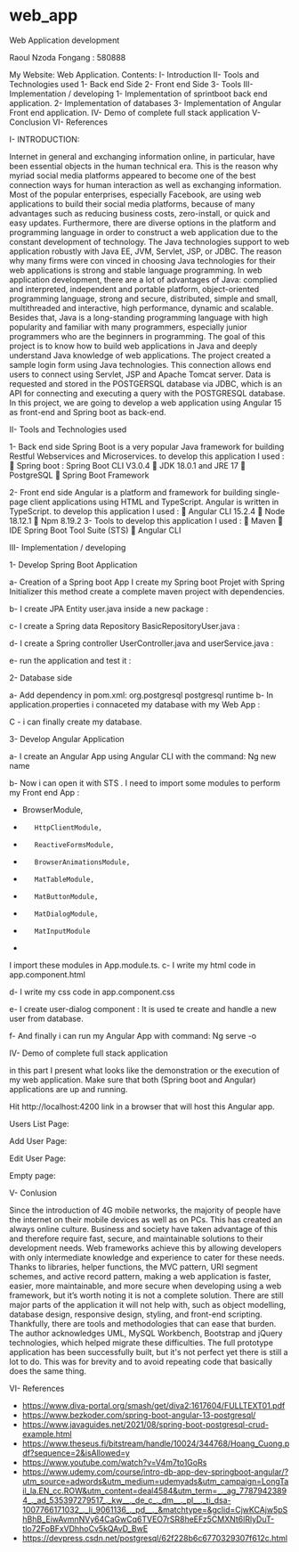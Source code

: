 # web_app


Web Application development

Raoul Nzoda Fongang : 580888

 




My Website:     Web Application.
Contents:
I-	Introduction
II-	Tools and Technologies used
1-	Back end Side
2-	Front end Side
3-	Tools
III-	Implementation / developing
1-	Implementation of sprintboot back end application.
2-	Implementation of databases
3-	Implementation of Angular Front end application.
IV-	Demo of complete full stack application
V-	Conclusion
VI-	References







I-	INTRODUCTION:

Internet in general and exchanging information online, in particular, have been essential objects in the human technical era. This is the reason why myriad social media platforms appeared to become one of the best connection ways for human interaction as well as exchanging information. Most of the popular enterprises, especially Facebook, are using web applications to build their social media platforms, because of many advantages such as reducing business costs, zero-install, or quick and easy updates.
Furthermore, there are diverse options in the platform and programming language in order to construct a web application due to the constant development of technology. The Java technologies support to web application robustly with Java EE, JVM, Servlet, JSP, or JDBC. The reason why many firms were con vinced in choosing Java technologies for their web applications is strong and stable language programming. In web application development, there are a lot of advantages of Java: complied and interpreted, independent and portable platform, object-oriented programming language, strong and secure, distributed, simple and small, multithreaded and interactive, high performance, dynamic and scalable. Besides that, Java is a long-standing programming language with high popularity and familiar with many programmers, especially junior programmers who are the beginners in programming.
The goal of this project is to know how to build web applications in Java and deeply understand Java knowledge of web applications. The project created a sample login form using Java technologies. This connection allows end users to connect using Servlet, JSP and Apache Tomcat server. Data is requested and stored in the POSTGERSQL database via JDBC, which is an API for connecting and executing a query with the POSTGRESQL database.
In this project, we are going to develop a web application using Angular 15 as front-end and Spring boot as back-end.














II-	Tools and Technologies used

1-	Back end side
Spring Boot is a very popular Java framework for building Restful Webservices and Microservices. 
to develop this application I used :
	Spring boot : Spring Boot CLI V3.0.4
	JDK 18.0.1 and JRE 17
	PostgreSQL 
	Spring Boot Framework

2-	Front end side
Angular is a platform and framework for building single-page client applications using HTML and TypeScript. Angular is written in TypeScript.
to develop this application I used :
	Angular CLI 15.2.4
	Node 18.12.1
	Npm 8.19.2
3-	Tools
to develop this application I used :
	Maven
	IDE Spring Boot Tool Suite (STS)
	Angular CLI






III-	Implementation / developing

1-	Develop Spring Boot Application

a-	Creation of a Spring boot App 
I create my Spring boot Projet with Spring Initializer 
this method create a complete maven project with dependencies.

b-	I create JPA Entity user.java inside a new package :
 

c-	I create a Spring data Repository BasicRepositoryUser.java :

 



d-	I create a Spring controller UserController.java and userService.java :

 
 

e-	 run the application and test it :

 



2-	Database side

a-	Add dependency in pom.xml:
<dependency>
			<groupId>org.postgresql</groupId>
			<artifactId>postgresql</artifactId>
			<scope>runtime</scope>
		</dependency>
b-	In  application.properties i connaceted my database with my Web App :

 


C -  i can finally create my database.

 
3-	Develop Angular Application

a-	I create an Angular App using Angular CLI with the command: 
Ng new name

b-	Now i can open it with STS .
I need to import some modules to perform my Front end App :
-	BrowserModule,
-	     HttpClientModule,
-	     ReactiveFormsModule,
-	     BrowserAnimationsModule,
-	     MatTableModule,
-	     MatButtonModule,
-	     MatDialogModule,
-	     MatInputModule
-	
I import these modules in App.module.ts. 
c-	I write my html code in app.component.html


 
	
d-	I write my css code in app.component.css

 

e-	I create user-dialog component :
It is used te create and handle a new user from database. 
 

 

f-	And finally i can run my Angular App with command:
Ng serve -o
















IV-	Demo of complete full stack application

in this part I present what looks like the demonstration or the execution of my web application.
Make sure that both (Spring boot and Angular) applications are up and running.

Hit http://localhost:4200 link in a browser that will host this Angular app.






Users List Page:
 














Add User Page:
 

Edit User Page:
 



Empty page:
 













V-	Conlusion

Since the introduction of 4G mobile networks, the majority of people have the internet on their
mobile devices as well as on PCs. This has created an always online culture. Business and
society have taken advantage of this and therefore require fast, secure, and maintainable
solutions to their development needs. Web frameworks achieve this by allowing developers with only intermediate knowledge and experience to cater for these needs. Thanks to libraries, helper functions, the MVC pattern, URI segment schemes, and active record pattern, making a web application is faster, easier, more maintainable, and more secure when developing using a web framework, but it’s worth noting it is not a complete solution. There are still major parts of the application it will not help with, such as object modelling, database design, responsive design, styling, and front-end scripting. Thankfully, there are tools and methodologies that can ease that burden. The author acknowledges UML, MySQL Workbench, Bootstrap and jQuery technologies, which helped migrate these difficulties.
The full prototype application has been successfully built, but it's not perfect yet there is still a lot to do. This was for brevity and to avoid repeating code that basically does the same thing.








VI-	References

-	https://www.diva-portal.org/smash/get/diva2:1617604/FULLTEXT01.pdf
-	https://www.bezkoder.com/spring-boot-angular-13-postgresql/
-	https://www.javaguides.net/2021/08/spring-boot-postgresql-crud-example.html
-	https://www.theseus.fi/bitstream/handle/10024/344768/Hoang_Cuong.pdf?sequence=2&isAllowed=y
-	https://www.youtube.com/watch?v=V4m7to1GoRs
-	https://www.udemy.com/course/intro-db-app-dev-springboot-angular/?utm_source=adwords&utm_medium=udemyads&utm_campaign=LongTail_la.EN_cc.ROW&utm_content=deal4584&utm_term=_._ag_77879423894_._ad_535397279517_._kw__._de_c_._dm__._pl__._ti_dsa-1007766171032_._li_9061136_._pd__._&matchtype=&gclid=CjwKCAjw5pShBhB_EiwAvmnNVy64CaGwCq6TVEO7rSR8heEFz5CMXNt6lRlyDuT-tlo72FoBFxVDhhoCv5kQAvD_BwE
-	https://devpress.csdn.net/postgresql/62f228b6c6770329307f612c.html

